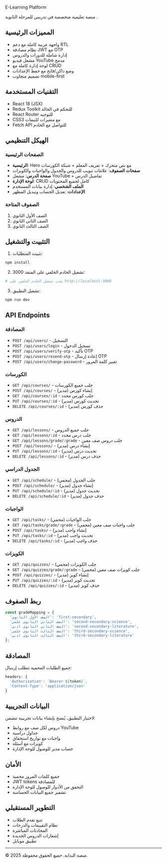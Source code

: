  E-Learning Platform

منصة تعليمية متخصصة في تدريس للمرحلة الثانوية  .

## المميزات الرئيسية

- واجهة عربية كاملة مع دعم RTL
- نظام مصادقة JWT مع OTP
- إدارة شاملة للدورات والدروس
- مشغل فيديو YouTube مدمج
- لوحة إدارة كاملة مع CRUD
- وضع داكن/فاتح مع حفظ الإعدادات
- تصميم متجاوب mobile-first

## التقنيات المستخدمة

- React 18 (JSX)
- Redux Toolkit للتحكم في الحالة
- React Router للتوجيه
- CSS3 مع متغيرات للثيمات
- Fetch API للتواصل مع الخادم

## الهيكل التنظيمي

### الصفحات الرئيسية
- **الرئيسية**: Hero مع نص متحرك + تعريف المعلم + شبكة الكورسات
- **صفحات الصفوف**: علامات تبويب للدروس والجدول والواجبات والكويزات
- **صفحة الدرس**: مشغل YouTube + تفاصيل الدرس
- **لوحة الإدارة**: CRUD كامل لجميع المحتويات
- **الملف الشخصي**: إدارة بيانات المستخدم
- **الإعدادات**: تعديل الحساب وتبديل المظهر

### الصفوف المتاحة
1. الصف الأول الثانوي
2. الصف الثاني الثانوي 
3. الصف الثالث الثانوي 

## التثبيت والتشغيل

1. تثبيت المتطلبات:
```bash
npm install
```

2. تشغيل الخادم الخلفي على المنفذ 3000:
```bash
# يجب تشغيل الخادم الخلفي على http://localhost:3000
```

3. تشغيل التطبيق:
```bash
npm run dev
```

## API Endpoints

### المصادقة
- `POST /api/users/` - التسجيل
- `POST /api/users/login` - تسجيل الدخول  
- `POST /api/users/verify-otp` - تأكيد OTP
- `POST /api/users/resend-otp` - إعادة إرسال OTP
- `POST /api/users/change-password` - تغيير كلمة المرور

### الكورسات
- `GET /api/courses/` - جلب جميع الكورسات
- `POST /api/courses/` - إنشاء كورس (مدير)
- `GET /api/courses/:id` - جلب كورس محدد
- `PUT /api/courses/:id` - تحديث كورس (مدير)
- `DELETE /api/courses/:id` - حذف كورس (مدير)

### الدروس
- `GET /api/lessons/` - جلب جميع الدروس
- `GET /api/lessons/:id` - جلب درس محدد
- `GET /api/lessons/grade/:grade` - جلب دروس صف معين
- `POST /api/lessons/` - إنشاء درس (مدير)
- `PUT /api/lessons/:id` - تحديث درس (مدير)
- `DELETE /api/lessons/:id` - حذف درس (مدير)

### الجدول الدراسي
- `GET /api/schedule/` - جلب الجدول (محمي)
- `POST /api/schedule/` - إنشاء جدول (مدير)
- `PUT /api/schedule/:id` - تحديث جدول (مدير)
- `DELETE /api/schedule/:id` - حذف جدول (مدير)

### الواجبات
- `GET /api/tasks/` - جلب الواجبات (محمي)
- `GET /api/tasks/grade/:grade` - جلب واجبات صف معين (محمي)
- `POST /api/tasks/` - إنشاء واجب (مدير)
- `PUT /api/tasks/:id` - تحديث واجب (مدير)
- `DELETE /api/tasks/:id` - حذف واجب (مدير)

### الكويزات
- `GET /api/quizzes/` - جلب الكويزات (محمي)
- `GET /api/quizzes/grade/:grade` - جلب كويزات صف معين (محمي)
- `POST /api/quizzes/` - إنشاء كويز (مدير)
- `PUT /api/quizzes/:id` - تحديث كويز (مدير)
- `DELETE /api/quizzes/:id` - حذف كويز (مدير)

## ربط الصفوف

```javascript
const gradeMapping = {
  'الصف الأول الثانوي': 'first-secondary',
  'الصف الثاني الثانوي علمي': 'second-secondary-science',
  'الصف الثاني الثانوي ادبي': 'second-secondary-literature',
  'الصف الثالث الثانوي علمي': 'third-secondary-science',
  'الصف الثالث الثانوي ادبي': 'third-secondary-literature'
};
```

## المصادقة

جميع الطلبات المحمية تتطلب إرسال:
```javascript
headers: {
  'Authorization': `Bearer ${token}`,
  'Content-Type': 'application/json'
}
```

## البيانات التجريبية

لاختبار التطبيق، يُنصح بإنشاء بيانات تجريبية تتضمن:
- دروس لكل صف مع روابط YouTube
- جداول دراسية 
- واجبات مع تواريخ استحقاق
- كويزات مع أسئلة
- حساب مدير للوصول للوحة الإدارة

## الأمان

- جميع كلمات المرور محمية
- JWT tokens للمصادقة
- التحقق من الأدوار للوصول للوحة الإدارة
- تشفير جميع البيانات الحساسة

## التطوير المستقبلي

- تتبع تقدم الطلاب
- نظام التقييمات والدرجات
- المحادثات المباشرة
- إشعارات الدروس الجديدة
- تطبيق موبايل

---

© 2025 منصة البداية. جميع الحقوق محفوظة.
